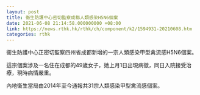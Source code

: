 ```yaml
---
layout: post
title: 衞生防護中心密切監察成都人類感染H5N6個案
date: 2021-06-08 21:14:58.000000000 +08:00
link: https://news.rthk.hk/rthk/ch/component/k2/1594931-20210608.htm
categories: rthk
---
```


衞生防護中心正密切監察四州省成都新增的一宗人類感染甲型禽流感H5N6個案。

這宗個案涉及一名住在成都的49歲女子，她上月1日出現病徵，同日入院接受治療，現時病情嚴重。
 
內地衞生當局由2014年至今通報共31宗人類感染甲型禽流感個案。
